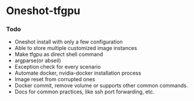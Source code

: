 # Oneshot-tfgpu
### Todo
- Oneshot install with only a few configuration
- Able to store multiple customized image instances
- Make tfgpu as direct shell command 
- argparse(or abseil)
- Exception check for every scenario
- Automate docker, nvidia-docker installation process 
- Image reset from corrupted ones
- Docker commit, remove volume or supports other common commands.
- Docs for common practices, like ssh port forwarding, etc.

